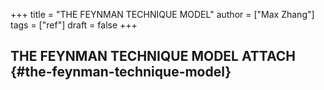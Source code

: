 +++
title = "THE FEYNMAN TECHNIQUE MODEL"
author = ["Max Zhang"]
tags = ["ref"]
draft = false
+++

## THE FEYNMAN TECHNIQUE MODEL <span class="tag"><span class="ATTACH">ATTACH</span></span> {#the-feynman-technique-model}
